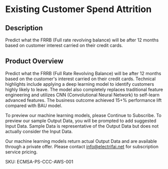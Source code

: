 # Existing Customer Spend Attrition

## Description
Predict what the FRRB (Full rate revolving balance) will be after 12 months based on customer interest carried on their credit cards.

## Product Overview
Predict what the FRRB (Full Rate Revolving Balance) will be after 12 months based on the customer's interest carried on their credit cards. 
Technical highlights include applying a deep learning model to identify customers highly likely to leave. The model also completely replaces
traditional feature engineering and utilizes CNN (Convolutional Neural Network) to self-learn advanced features. The business outcome achieved
15+% performance lift compared with BAU model.

To preview our machine learning models, please Continue to Subscribe. To preview our sample Output Data, you will be prompted to add suggested Input Data.
Sample Data is representative of the Output Data but does not actually consider the Input Data.

Our machine learning models return actual Output Data and are available through a private offer. 
Please contact info@electrifai.net for subscription service pricing.

SKU: ECMSA-PS-CCC-AWS-001